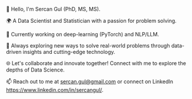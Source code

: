 👋 Hello, I'm Sercan Gul (PhD, MS, MS).

🌍 A Data Scientist and Statistician with a passion for problem solving.

💼 Currently working on deep-learning (PyTorch) and NLP/LLM.

🚀 Always exploring new ways to solve real-world problems through data-driven insights and cutting-edge technology.

🌐 Let's collaborate and innovate together! Connect with me to explore the depths of Data Science.

📫 Reach out to me at sercan.gul@gmail.com or connect on LinkedIn https://www.linkedin.com/in/sercangul/.
